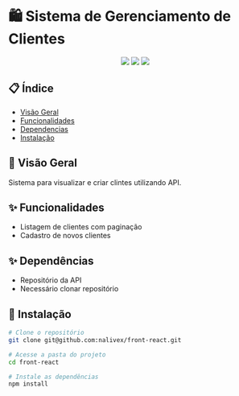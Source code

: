 # 🛍️ Sistema de Gerenciamento de Clientes

<div align="center">
  <img src="https://img.shields.io/badge/React-20232A?style=for-the-badge&logo=react&logoColor=61DAFB">
  <img src="https://img.shields.io/badge/Vite-B73BFE?style=for-the-badge&logo=vite&logoColor=FFD62E">
  <img src="https://img.shields.io/badge/JavaScript-F7DF1E?style=for-the-badge&logo=javascript&logoColor=black">
</div>

## 📋 Índice
- [Visão Geral](#-visão-geral)
- [Funcionalidades](#-funcionalidades)
- [Dependencias](#-depedências)
- [Instalação](#-instalação)

## 🌟 Visão Geral
Sistema para visualizar e criar clintes utilizando API.

## ✨ Funcionalidades
- Listagem de clientes com paginação
- Cadastro de novos clientes

## ✨ Dependências
- Repositório da API
- Necessário clonar repositório 

## 🚀 Instalação

```bash
# Clone o repositório
git clone git@github.com:nalivex/front-react.git

# Acesse a pasta do projeto
cd front-react

# Instale as dependências
npm install
